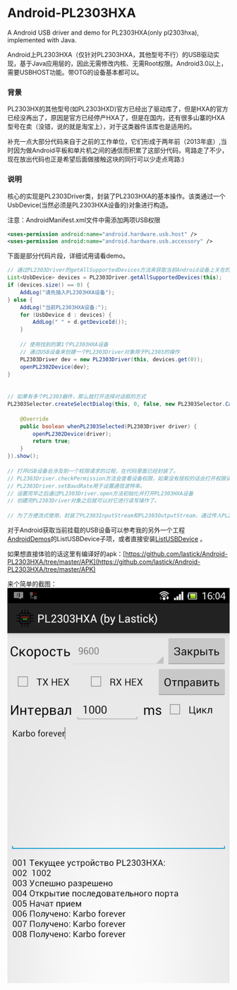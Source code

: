 # Android-PL2303HXA
A Android USB driver and demo for PL2303HXA(only pl2303hxa), implemented with Java.

Android上PL2303HXA（仅针对PL2303HXA，其他型号不行）的USB驱动实现，基于Java应用层的，因此无需修改内核、无需Root权限。Android3.0以上，需要USBHOST功能。带OTG的设备基本都可以。

### 背景
PL2303HX的其他型号(如PL2303HXD)官方已经出了驱动库了，但是HXA的官方已经没再出了，原因是官方已经停产HXA了，但是在国内，还有很多山寨的HXA型号在卖（没错，说的就是淘宝上），对于这类器件该库也是适用的。

补充一点大部分代码来自于之前的工作单位，它们形成于两年前（2013年底）,当时因为做Android平板和单片机之间的通信而积累了这部分代码，弯路走了不少，现在放出代码也正是希望后面做接触这块的同行可以少走点弯路:)

### 说明
核心的实现是PL2303Driver类，封装了PL2303HXA的基本操作。该类通过一个UsbDevice(当然必须是PL2303HXA设备的)对象进行构造。

注意：AndroidManifest.xml文件中需添加两项USB权限
```xml
<uses-permission android:name="android.hardware.usb.host" />
<uses-permission android:name="android.hardware.usb.accessory" />
```

下面是部分代码片段，详细试用请看demo。
```java
// 通过PL2303Driver的getAllSupportedDevices方法来获取当前Android设备上关在的PL2303器件列表
List<UsbDevice> devices = PL2303Driver.getAllSupportedDevices(this);
if (devices.size() == 0) {
	AddLog("请先插入PL2303HXA设备");
} else {
	AddLog("当前PL2303HXA设备:");
	for (UsbDevice d : devices) {
		AddLog(" " + d.getDeviceId());
	}

	// 使用找到的第1个PL2303HXA设备
	// 通过USB设备来创建一个PL2303Driver对象用于PL2303的操作
	PL2303Driver dev = new PL2303Driver(this, devices.get(0));
	openPL2302Device(dev);
}


// 如果有多个PL2303器件，那么就打开选择对话框的方式
PL2303Selector.createSelectDialog(this, 0, false, new PL2303Selector.Callback() {

	@Override
	public boolean whenPL2303Selected(PL2303Driver driver) {
		openPL2302Device(driver);
		return true;
	}
}).show();

// 打开USB设备会涉及到一个权限请求的过程，在代码里面已经封装了。
// PL2303Driver.checkPermission方法会查看设备权限，如果没有授权的话会打开权限请求。
// PL2303Driver.setBaudRate用于设置通信波特率。
// 设置完毕之后通过PL2303Driver.open方法初始化并打开PL2303HXA设备
// 创建完PL2303Driver对象之后就可以对它进行读写操作了。

// 为了方便流式使用，封装了PL2303InputStream和PL2303OutputStream，通过传人PL2303Driver进行构造。

```

对于Android获取当前挂载的USB设备可以参考我的另外一个工程 [AndroidDemos](https://github.com/sintrb/AndroidDemos)的ListUSBDevice子项，或者直接安装[ListUSBDevice](https://github.com/sintrb/AndroidDemos/blob/master/APK/ListUSBDevice.apk?raw=true) 。


如果想直接体验的话这里有编译好的apk：[https://github.com/lastick/Android-PL2303HXA/tree/master/APK](https://github.com/lastick/Android-PL2303HXA/tree/master/APK)

来个简单的截图：
![PL2303HXA截图](https://raw.githubusercontent.com/lastick/Android-PL2303HXA/master/IMG/screenshot.png)
